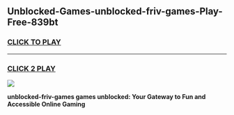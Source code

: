 
## Unblocked-Games-unblocked-friv-games-Play-Free-839bt
<h3>
<a href="https://premium76.site?title=unblocked-friv-games&ref=09A">CLICK TO PLAY</a></h3>
<hr>

<h3>
<a href="https://premium76.site?title=unblocked-friv-games&ref=09A">CLICK 2 PLAY</a>
  
</h3>

<a href="https://premium76.site?title=unblocked-friv-games&ref=09A"><img src="https://clearcache.store/games.png"></a>


**unblocked-friv-games games unblocked: Your Gateway to Fun and Accessible Online Gaming**
